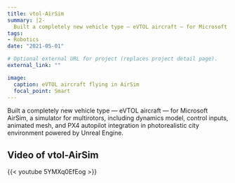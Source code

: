 ```yaml
---
title: vtol-AirSim
summary: |2-
  Built a completely new vehicle type — eVTOL aircraft — for Microsoft AirSim, a simulator for multirotors, including dynamics model, control inputs, animated mesh, and PX4 autopilot integration in photorealistic city environment powered by Unreal Engine.
tags:
- Robotics
date: "2021-05-01"

# Optional external URL for project (replaces project detail page).
external_link: ""

image:
  caption: eVTOL aircraft flying in AirSim
  focal_point: Smart
---
```

Built a completely new vehicle type — eVTOL aircraft — for Microsoft AirSim, a simulator for multirotors, including dynamics model, control inputs, animated mesh, and PX4 autopilot integration in photorealistic city environment powered by Unreal Engine.

## Video of vtol-AirSim

{{< youtube 5YMXq0EfEog >}}
